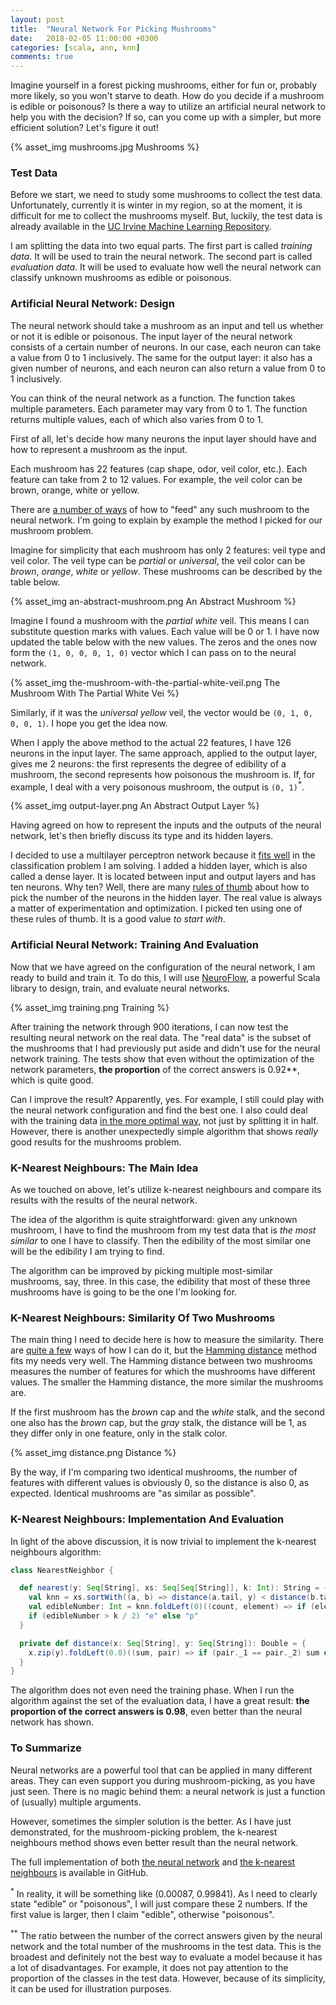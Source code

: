 ```yaml
---
layout: post
title:  "Neural Network For Picking Mushrooms"
date:   2018-02-05 11:00:00 +0300
categories: [scala, ann, knn]
comments: true
---
```


Imagine yourself in a forest picking mushrooms, either for fun or, probably more likely, so you won't starve to death. How do you decide if a mushroom is edible or poisonous? Is there a way to utilize an artificial neural network to help you with the decision? If so, can you come up with a simpler, but more efficient solution? Let's figure it out!

{% asset_img mushrooms.jpg Mushrooms %}

### Test Data

Before we start, we need to study some mushrooms to collect the test data. Unfortunately, currently it is winter in my region, so at the moment, it is difficult for me to collect the mushrooms myself. But, luckily, the test data is already available in the [UC Irvine Machine Learning Repository](https://archive.ics.uci.edu/ml/datasets/mushroom).

I am splitting the data into two equal parts. The first part is called *training data*. It will be used to train the neural network. The second part is called *evaluation data*. It will be used to evaluate how well the neural network can classify unknown mushrooms as edible or poisonous.

### Artificial Neural Network: Design

The neural network should take a mushroom as an input and tell us whether or not it is edible or poisonous. The input layer of the neural network consists of a certain number of neurons. In our case, each neuron can take a value from 0 to 1 inclusively. The same for the output layer: it also has a given number of neurons, and each neuron can also return a value from 0 to 1 inclusively.

You can think of the neural network as a function. The function takes multiple parameters. Each parameter may vary from 0 to 1. The function returns multiple values, each of which also varies from 0 to 1.

First of all, let's decide how many neurons the input layer should have and how to represent a mushroom as the input.

Each mushroom has 22 features (cap shape, odor, veil color, etc.). Each feature can take from 2 to 12 values. For example, the veil color can be brown, orange, white or yellow.

There are [a number of ways](https://www.researchgate.net/post/How_to_code_categorical_inputs_for_a_neural_network) of how to "feed" any such mushroom to the neural network. I'm going to explain by example the method I picked for our mushroom problem.

Imagine for simplicity that each mushroom has only 2 features: veil type and veil color. The veil type can be _partial_ or _universal_, the veil color can be _brown_, _orange_, _white_ or _yellow_. These mushrooms can be described by the table below.

{% asset_img an-abstract-mushroom.png An Abstract Mushroom %}

Imagine I found a mushroom with the _partial white_ veil. This means I can substitute question marks with values. Each value will be 0 or 1. I have now updated the table below with the new values. The zeros and the ones now form the `(1, 0, 0, 0, 1, 0)` vector which I can pass on to the neural network.

{% asset_img the-mushroom-with-the-partial-white-veil.png The Mushroom With The Partial White Vei %}

Similarly, if it was the _universal yellow_ veil, the vector would be `(0, 1, 0, 0, 0, 1)`. I hope you get the idea now.

When I apply the above method to the actual 22 features, I have 126 neurons in the input layer. The same approach, applied to the output layer, gives me 2 neurons: the first represents the degree of edibility of a mushroom, the second represents how poisonous the mushroom is. If, for example, I deal with a very poisonous mushroom, the output is `(0, 1)`<sup>*</sup>.

{% asset_img output-layer.png An Abstract Output Layer %}

Having agreed on how to represent the inputs and the outputs of the neural network, let's then briefly discuss its type and its hidden layers.

I decided to use a multilayer perceptron network because it [fits well](https://en.wikipedia.org/wiki/Multilayer_perceptron) in the classification problem I am solving. I added a hidden layer, which is also called a dense layer. It is located between input and output layers and has ten neurons. Why ten? Well, there are many [rules of thumb](https://stats.stackexchange.com/questions/181/how-to-choose-the-number-of-hidden-layers-and-nodes-in-a-feedforward-neural-netw) about how to pick the number of the neurons in the hidden layer. The real value is always a matter of experimentation and optimization. I picked ten using one of these rules of thumb. It is a good value _to start with_.

### Artificial Neural Network: Training And Evaluation

Now that we have agreed on the configuration of the neural network, I am ready to build and train it. To do this, I will use [NeuroFlow](https://github.com/zenecture/neuroflow), a powerful Scala library to design, train, and evaluate neural networks.

{% asset_img training.png Training %}

After training the network through 900 iterations, I can now test the resulting neural network on the real data. The "real data" is the subset of the mushrooms that I had previously put aside and didn't use for the neural network training. The tests show that even without the optimization of the network parameters, **the proportion<sup>**</sup> of the correct answers is 0.92**, which is quite good.

Can I improve the result? Apparently, yes. For example, I still could play with the neural network configuration and find the best one. I also could deal with the training data [in the more optimal way](https://towardsdatascience.com/cross-validation-in-machine-learning-72924a69872f), not just by splitting it in half. However, there is another unexpectedly simple algorithm that shows _really_ good results for the mushrooms problem.

### K-Nearest Neighbours: The Main Idea

As we touched on above, let's utilize k-nearest neighbours and compare its results with the results of the neural network.

The idea of the algorithm is quite straightforward: given any unknown mushroom, I have to find the mushroom from my test data that is _the most similar_ to one I have to classify. Then the edibility of the most similar one will be the edibility I am trying to find.

The algorithm can be improved by picking multiple most-similar mushrooms, say, three. In this case, the edibility that most of these three mushrooms have is going to be the one I'm looking for.

### K-Nearest Neighbours: Similarity Of Two Mushrooms

The main thing I need to decide here is how to measure the similarity. There are [quite a few](https://en.wikipedia.org/wiki/Metric_(mathematics)) ways of how I can do it, but the [Hamming distance](https://en.wikipedia.org/wiki/Hamming_distance) method fits my needs very well. The Hamming distance between two mushrooms measures the number of features for which the mushrooms have different values. The smaller the Hamming distance, the more similar the mushrooms are.

If the first mushroom has the _brown_ cap and the _white_ stalk, and the second one also has the _brown_ cap, but the _gray_ stalk, the distance will be 1, as they differ only in one feature, only in the stalk color.

{% asset_img distance.png Distance %}

By the way, if I'm comparing two identical mushrooms, the number of features with different values is obviously 0, so the distance is also 0, as expected. Identical mushrooms are "as similar as possible".

### K-Nearest Neighbours: Implementation And Evaluation

In light of the above discussion, it is now trivial to implement the k-nearest neighbours algorithm:

```scala
class NearestNeighbor {

  def nearest(y: Seq[String], xs: Seq[Seq[String]], k: Int): String = {
    val knn = xs.sortWith((a, b) => distance(a.tail, y) < distance(b.tail, y)).slice(0, k)
    val edibleNumber: Int = knn.foldLeft(0)((count, element) => if (element.head == "e") count + 1 else count)
    if (edibleNumber > k / 2) "e" else "p"
  }

  private def distance(x: Seq[String], y: Seq[String]): Double = {
    x.zip(y).foldLeft(0.0)((sum, pair) => if (pair._1 == pair._2) sum else sum + 1.0)
  }
}
```

The algorithm does not even need the training phase. When I run the algorithm against the set of the evaluation data, I have a great result: **the proportion of the correct answers is 0.98**, even better than the neural network has shown.

### To Summarize

Neural networks are a powerful tool that can be applied in many different areas. They can even support you during mushroom-picking, as you have just seen. There is no magic behind them: a neural network is just a function of (usually) multiple arguments.

However, sometimes the simpler solution is the better. As I have just demonstrated, for the mushroom-picking problem, the k-nearest neighbours method shows even better result than the neural network.

The full implementation of both [the neural network](https://github.com/yaskovdev/data-science-sandbox/tree/master/mushrooms-neural-network) and [the k-nearest neighbours](https://github.com/yaskovdev/data-science-sandbox/tree/master/mushrooms-knn) is available in GitHub.

<sup>*</sup> In reality, it will be something like (0.00087, 0.99841). As I need to clearly state "edible" or "poisonous", I will just compare these 2 numbers. If the first value is larger, then I claim "edible", otherwise "poisonous".

<sup>**</sup> The ratio between the number of the correct answers given by the neural network and the total number of the mushrooms in the test data. This is the broadest and definitely not the best way to evaluate a model because it has a lot of disadvantages. For example, it does not pay attention to the proportion of the classes in the test data. However, because of its simplicity, it can be used for illustration purposes.
